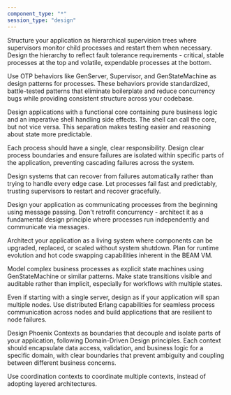 ```yaml
---
component_type: "*"
session_type: "design"
---
```


Structure your application as hierarchical supervision trees where supervisors monitor child processes and restart them when necessary. Design the hierarchy to reflect fault tolerance requirements - critical, stable processes at the top and volatile, expendable processes at the bottom.

Use OTP behaviors like GenServer, Supervisor, and GenStateMachine as design patterns for processes. These behaviors provide standardized, battle-tested patterns that eliminate boilerplate and reduce concurrency bugs while providing consistent structure across your codebase.

Design applications with a functional core containing pure business logic and an imperative shell handling side effects. The shell can call the core, but not vice versa. This separation makes testing easier and reasoning about state more predictable.

Each process should have a single, clear responsibility. Design clear process boundaries and ensure failures are isolated within specific parts of the application, preventing cascading failures across the system.

Design systems that can recover from failures automatically rather than trying to handle every edge case. Let processes fail fast and predictably, trusting supervisors to restart and recover gracefully.

Design your application as communicating processes from the beginning using message passing. Don't retrofit concurrency - architect it as a fundamental design principle where processes run independently and communicate via messages.

Architect your application as a living system where components can be upgraded, replaced, or scaled without system shutdown. Plan for runtime evolution and hot code swapping capabilities inherent in the BEAM VM.

Model complex business processes as explicit state machines using GenStateMachine or similar patterns. Make state transitions visible and auditable rather than implicit, especially for workflows with multiple states.

Even if starting with a single server, design as if your application will span multiple nodes. Use distributed Erlang capabilities for seamless process communication across nodes and build applications that are resilient to node failures.

Design Phoenix Contexts as boundaries that decouple and isolate parts of your application, following Domain-Driven Design principles. Each context should encapsulate data access, validation, and business logic for a specific domain, with clear boundaries that prevent ambiguity and coupling between different business concerns.

Use coordination contexts to coordinate multiple contexts, instead of adopting layered architectures.